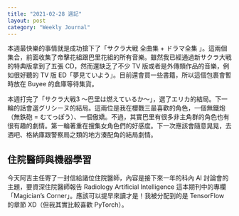 ```yaml
---
title: "2021-02-28 週記"
layout: post
category: "Weekly Journal"
---
```


本週最快樂的事情就是成功搶下了「サクラ大戦 全曲集 + ドラマ全集 」。這兩個集合，前面收集了帝擊花組跟巴里花組的所有音樂。雖然我已經通過新サクラ大戦的特典版拿到了五張 CD，然而還缺乏了不少 TV 版或者是外傳類作品的音樂，例如很好聽的 TV 版 ED「夢見ていよう」。目前還會買一些書籍，所以這個包裹會暫時放在 Buyee 的倉庫等待集貨。

本週打完了「サクラ大戦3 〜巴里は燃えているか〜」，選了エリカ的結局。下一輪的話會選グリシーヌ的結局。這兩位是我在櫻戰三最喜歡的角色，一個無鐵炮（無鉄砲 = むてっぽう）、一個傲嬌。不過，其實巴里有很多非主角群的角色也有很有趣的劇情。第一輪著重在搜集女角色們的好感度。下一次應該會隨意晃晃，去酒吧、格納庫跟警察局之類的地方湊配角的結局劇情。

## 住院醫師與機器學習

今天阿吉主任寄了一封信給諸位住院醫師，內容是接下來一年的科內 AI 討論會的主題，要資深住院醫師報告 Radiology Artificial Intelligence 這本期刊中的專欄「Magician’s Corner」。應該可以提早來讀才是！我被分配到的是 TensorFlow 的章節 XD（但我其實比較喜歡 PyTorch）。

